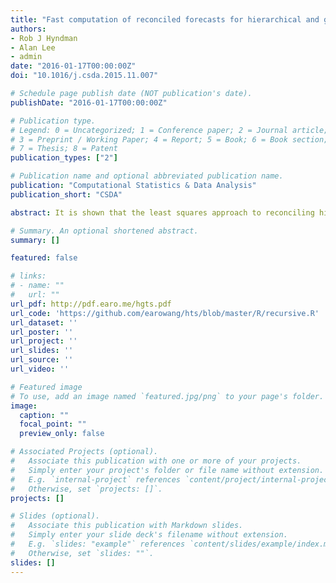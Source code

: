 ```yaml
---
title: "Fast computation of reconciled forecasts for hierarchical and grouped time series"
authors:
- Rob J Hyndman
- Alan Lee
- admin
date: "2016-01-17T00:00:00Z"
doi: "10.1016/j.csda.2015.11.007"

# Schedule page publish date (NOT publication's date).
publishDate: "2016-01-17T00:00:00Z"

# Publication type.
# Legend: 0 = Uncategorized; 1 = Conference paper; 2 = Journal article;
# 3 = Preprint / Working Paper; 4 = Report; 5 = Book; 6 = Book section;
# 7 = Thesis; 8 = Patent
publication_types: ["2"]

# Publication name and optional abbreviated publication name.
publication: "Computational Statistics & Data Analysis"
publication_short: "CSDA"

abstract: It is shown that the least squares approach to reconciling hierarchical time series forecasts can be extended to much more general collections of time series with aggregation constraints. The constraints arise due to the need for forecasts of collections of time series to add up in the same way as the observed time series. It is also shown that the computations involved can be handled efficiently by exploiting the structure of the associated design matrix, or by using sparse matrix routines. The proposed algorithms make forecast reconciliation feasible in business applications involving very large numbers of time series.

# Summary. An optional shortened abstract.
summary: []

featured: false

# links:
# - name: ""
#   url: ""
url_pdf: http://pdf.earo.me/hgts.pdf
url_code: 'https://github.com/earowang/hts/blob/master/R/recursive.R'
url_dataset: ''
url_poster: ''
url_project: ''
url_slides: ''
url_source: ''
url_video: ''

# Featured image
# To use, add an image named `featured.jpg/png` to your page's folder. 
image:
  caption: ""
  focal_point: ""
  preview_only: false

# Associated Projects (optional).
#   Associate this publication with one or more of your projects.
#   Simply enter your project's folder or file name without extension.
#   E.g. `internal-project` references `content/project/internal-project/index.md`.
#   Otherwise, set `projects: []`.
projects: []

# Slides (optional).
#   Associate this publication with Markdown slides.
#   Simply enter your slide deck's filename without extension.
#   E.g. `slides: "example"` references `content/slides/example/index.md`.
#   Otherwise, set `slides: ""`.
slides: []
---
```

